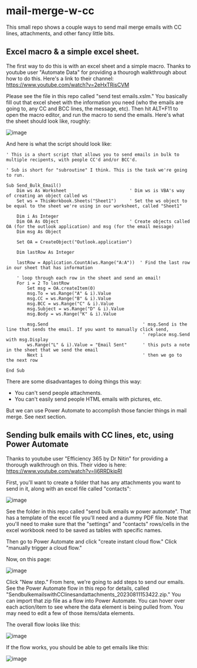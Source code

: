 # mail-merge-w-cc
This small repo shows a couple ways to send mail merge emails with CC lines, attachments, and other fancy little bits.


## Excel macro & a simple excel sheet.

The first way to do this is with an excel sheet and a simple macro. Thanks to youtube user "Automate Data" for providing a thourogh walkthrough about how to do this. Here's a link to their channel: https://www.youtube.com/watch?v=2eHxTRisCVM 

Please see the file in this repo called "send test emails.xslm." You basically fill out that excel sheet with the information you need (who the emails are going to, any CC and BCC lines, the message, etc). Then hit ALT+F11 to open the macro editor, and run the macro to send the emails. Here's what the sheet should look like, roughly:

![image](https://github.com/pete-rodrigue/mail-merge-w-cc/assets/8962291/a508295e-bc3b-4d6d-bf02-6e116da5bedb)



And here is what the script should look like:

```
' This is a short script that allows you to send emails in bulk to multiple recipents, with people CC'd and/or BCC'd.

' Sub is short for "subroutine" I think. This is the task we're going to run.

Sub Send_Bulk_Email()
    Dim ws As Worksheet                        ' Dim ws is VBA's way of creating an object called ws
    Set ws = ThisWorkbook.Sheets("Sheet1")     ' Set the ws object to be equal to the sheet we're using in our worksheet, called "Sheet1"
    
    Dim i As Integer
    Dim OA As Object                           ' Create objects called OA (for the outlook application) and msg (for the email message)
    Dim msg As Object
    
    Set OA = CreateObject("Outlook.application")
    
    Dim lastRow As Integer
    
    lastRow = Application.CountA(ws.Range("A:A"))  ' Find the last row in our sheet that has information
    
    ' loop through each row in the sheet and send an email!
    For i = 2 To lastRow
        Set msg = OA.createItem(0)
        msg.To = ws.Range("A" & i).Value
        msg.CC = ws.Range("B" & i).Value
        msg.BCC = ws.Range("C" & i).Value
        msg.Subject = ws.Range("D" & i).Value
        msg.Body = ws.Range("K" & i).Value
        
        msg.Send                                    ' msg.Send is the line that sends the email. If you want to manually click send,
                                                    ' replace msg.Send with msg.Display
        ws.Range("L" & i).Value = "Email Sent"      ' this puts a note in the sheet that we send the email
        Next i                                      ' then we go to the next row
    
End Sub
```


There are some disadvantages to doing things this way:

* You can't send people attachments.
* You can't easily send people HTML emails with pictures, etc.

But we can use Power Automate to accomplish those fancier things in mail merge. See next section.

## Sending bulk emails with CC lines, etc, using Power Automate

Thanks to youtube user "Efficiency 365 by Dr Nitin" for providing a thorough walkthrough on this. Their video is here: https://www.youtube.com/watch?v=Ij6RRDkipRI

First, you'll want to create a folder that has any attachments you want to send in it, along with an excel file called "contacts":

![image](https://github.com/pete-rodrigue/mail-merge-w-cc/assets/8962291/02d9a359-5834-4555-943f-d263bb2abeba)

See the folder in this repo called "send bulk emails w power automate". That has a template of the excel file you'll need and a dummy PDF file. Note that you'll need to make sure that the "settings" and "contacts" rows/cells in the excel workbook need to be saved as tables with specific names.

Then go to Power Automate and click "create instant cloud flow." Click "manually trigger a cloud flow." 

Now, on this page:

![image](https://github.com/pete-rodrigue/mail-merge-w-cc/assets/8962291/d9a553b2-ecae-46a0-a9ef-a905721f34ef)

Click "New step." From here, we're going to add steps to send our emails. See the Power Automate flow in this repo for details, called "SendbulkemailswithCClinesandattachments_20230811153422.zip." You can import that zip file as a flow into Power Automate. You can hover over each action/item to see where the data element is being pulled from. You may need to edit a few of those items/data elements.

The overall flow looks like this:

![image](https://github.com/pete-rodrigue/mail-merge-w-cc/assets/8962291/028fab79-6ea8-4b45-9f1e-1a611fd0f66e)


If the flow works, you should be able to get emails like this:

![image](https://github.com/pete-rodrigue/mail-merge-w-cc/assets/8962291/3a3e88e5-5bc7-405a-bdf5-f5d87bfd7d13)
